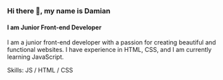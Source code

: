 ### Hi there 👋, my name is Damian
#### I am Junior Front-end Developer

I am a junior front-end developer with a passion for creating beautiful and functional websites. I have experience in HTML, CSS, and I am currently learning JavaScript.

Skills: JS / HTML / CSS
